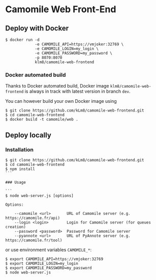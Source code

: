 # Camomile Web Front-End

## Deploy with Docker

```
$ docker run -d
             -e CAMOMILE_API=https://vmjoker:32769 \
             -e CAMOMILE_LOGIN=my_login \
             -e CAMOMILE_PASSWORD=my_password \
             -p 8070:8070
             klm8/camomile-web-frontend
```

### Docker automated build

Thanks to Docker automated build, Docker image `klm8/camomile-web-frontend` is always in track with latest version in branch `dev`.

You can however build your own Docker image using
```
$ git clone https://github.com/kLm8/camomile-web-frontend.git
$ cd camomile-web-frontend
$ docker build -t camomile/web . 
```

## Deploy locally

### Installation 

````
$ git clone https://github.com/kLm8/camomile-web-frontend.git
$ cd camomile-web-frontend
$ npm install
```

### Usage

```
$ node web-server.js [options]

Options:

    --camomile <url>       URL of Camomile server (e.g. https://camomile.fr/api)
    --login <login>        Login for Camomile server (for queues creation)
    --password <password>  Password for Camomile server
    --pyannote <url>       URL of PyAnnote server (e.g. https://camomile.fr/tool)
````

or use environment variables `CAMOMILE_*`:

```
$ export CAMOMILE_API=https://vmjoker:32769
$ export CAMOMILE_LOGIN=my_login
$ export CAMOMILE_PASSWORD=my_password
$ node web-server.js
````
